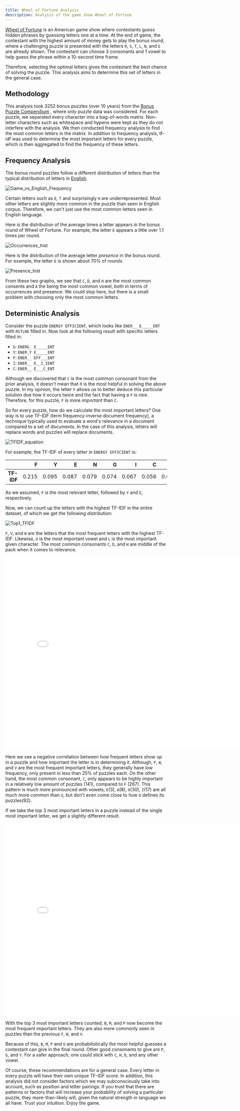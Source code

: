 ```yaml
---
title: Wheel of Fortune Analysis
description: Analysis of the game show Wheel of Fortune
---
```


[Wheel of Fortune](https://en.wikipedia.org/wiki/Wheel_of_Fortune_(American_game_show)) 
is an American game show where contestants guess hidden phrases
by guessing letters one at a time. At the end of game, the contestant with the
highest amount of money gets to play the bonus round, where a challenging 
puzzle is presented with the letters `R`, `S`, `T`, `L`, `N`, and `E` are 
already shown. The contestant can choose 3 consonants and 1 vowel to help 
guess the phrase within a 10-second time frame.

Therefore, selecting the optimal letters gives the contestant the best chance of
solving the puzzle. This analysis aims to determine this set of letters in the 
general case.

## Methodology
This analysis took 3252 bonus puzzles (over 10 years) from the
[Bonus Puzzle Compendium](https://www.angelfire.com/mi4/malldirectories/wheel/wheelbonus.html)
, where only puzzle data was considered. For each puzzle, we separated every
character into a bag-of-words matrix. Non-letter characters such as whitespace
and hypens were kept as they do not interfere with the analysis. We then conducted
frequency analysis to find the most common letters in the matrix. In addition
to frequency analysis, tf-idf was used to determine the most important letters
for every puzzle, which is then aggregated to find the frequency of these letters.

## Frequency Analysis
The bonus round puzzles follow a different distribution of letters than the
typical distribution of letters in [English](https://en.wikipedia.org/wiki/Letter_frequency).

![Game_vs_English_Frequency](assets/English_letter_frequency.png)

Certain letters such as `E`, `T` and surprisingly `H` are underrepresented.
Most other letters are slightly more common in the puzzle than seen in English
corpus. Therefore, we can't just use the most common letters seen in English
language.

Here is the distribution of the average times a letter appears in the bonus round 
of Wheel of Fortune. For example, the letter `E` appears a little over 1.1 
times per round.

![Occurrences_hist](assets/letter_occurrences_histogram.png)

Here is the distribution of the average letter *presence* in the bonus round.
For example, the letter `E` is shown about 70% of rounds.

![Presence_hist](assets/letter_presence_histogram.png)

From these two graphs, we see that `C`, `D`, and `H` are the most common
consents and `A` the being the most common vowel, both in terms of occurrences 
and presence. We could stop here, but there is a small problem with choosing
only the most common letters.

## Deterministic Analysis
Consider the puzzle `ENERGY EFFICIENT`, which looks like `ENER__ E_____ENT` 
with `RSTLNE` filled in. Now look at the following result with specific letters
filled in:
- `G`: `ENERG_ E_____ENT`
- `Y`: `ENER_Y E_____ENT`
- `F`: `ENER__ EFF___ENT`
- `I`: `ENER__ E__I_IENT`
- `C`: `ENER__ E___C_ENT`

Although we discovered that `C` is the most common consonant from the prior 
analysis, it doesn't mean that it is the most helpful in solving the above 
puzzle. In my opinion, the letter `F` allows us to better deduce this 
particular solution due how it occurs twice and the fact that having a `F` 
is *rare*. Therefore, for this puzzle, `F` is more *important* than `C`.

So for every puzzle, how do we calculate the most important letters? One way
is to use TF-IDF (term frequency-inverse document frequency), a technique 
typically used to evaluate a word's relevance in a document compared to a set 
of documents. In the case of this analysis, letters will replace words and 
puzzles will replace documents.

![TFIDF_equation](assets/TFIDF_equation.png)

For example, the TF-IDF of every letter in `ENERGY EFFICIENT` is:

|            |     F |     Y |     E |     N |     G |     I |     C |     T |     R |       |
|-----------:|------:|------:|------:|------:|------:|------:|------:|------:|------:|------:|
| **TF-IDF** | 0.215 | 0.095 | 0.087 | 0.079 | 0.074 | 0.067 | 0.056 | 0.041 | 0.034 | 0.011 |

As we assumed, `F` is the most relevant letter, followed by `Y` and `E`, 
respectively.

Now, we can count up the letters with the highest TF-IDF in the entire dataset,
of which we get the following distribution:

![Top1_TFIDF](assets/top1_tfidf.png)

`F`, `V`, and `W` are the letters that the most frequent letters with the 
highest TF-IDF. Likewise, `U` is the most important vowel and `L` is the most
important given character. The most common consonants `C`, `D`, and `H` are 
middle of the pack when it comes to relevance. 

<iframe src="assets/top1_tf-idf_vs_frequency.html" width="800" height="600" frameborder="0"></iframe>

Here we see a negative correlation between how frequent letters show
up in a puzzle and how important the letter is in determining it. Although, 
`F`, `W`, and `V` are the most frequent important letters, they generally have 
low frequency, only present in less than 25% of puzzles each. On the other 
hand, the most common consonant, `C`, only appears to be highly important in a 
relatively low amount of puzzles (141), compared to `F` (267). This pattern is 
much more pronounced with vowels; `E`(3), `A`(8), `O`(30), `I`(17) are all much
more common than `U`, but don't even come close to how `U` defines its puzzles(92).

If we take the top 3 most important letters in a puzzle instead of the single 
most important letter, we get a slightly different result.

<iframe src="assets/top3_tf-idf_vs_frequency.html" width="800" height="600" frameborder="0"></iframe>

With the top 3 most important letters counted, `B`, `M`, and `P` now become the
most frequent important letters. They are also more commonly seen in puzzles 
than the previous `F`, `W`, and `V`.

Because of this, `B`, `M`, `P` and `U` are probabilistically the most helpful 
guesses a contestant can give in the final round. Other good consonants to
give are `P`, `G`, and `Y`. For a safer approach, one could stick with `C`, 
`H`, `D`, and any other vowel. 

Of course, these recommendations are for a general case. Every letter in every
puzzle will have their own unique TF-IDF score. In addition, this analysis did 
not consider factors which we may subconsciously take into account, such as
position and letter pairings. If you trust that there are patterns or factors 
that will increase your probability of solving a particular puzzle, they 
more-than-likely will, given the natural strength in language we all have. 
Trust your intuition. Enjoy the game.
